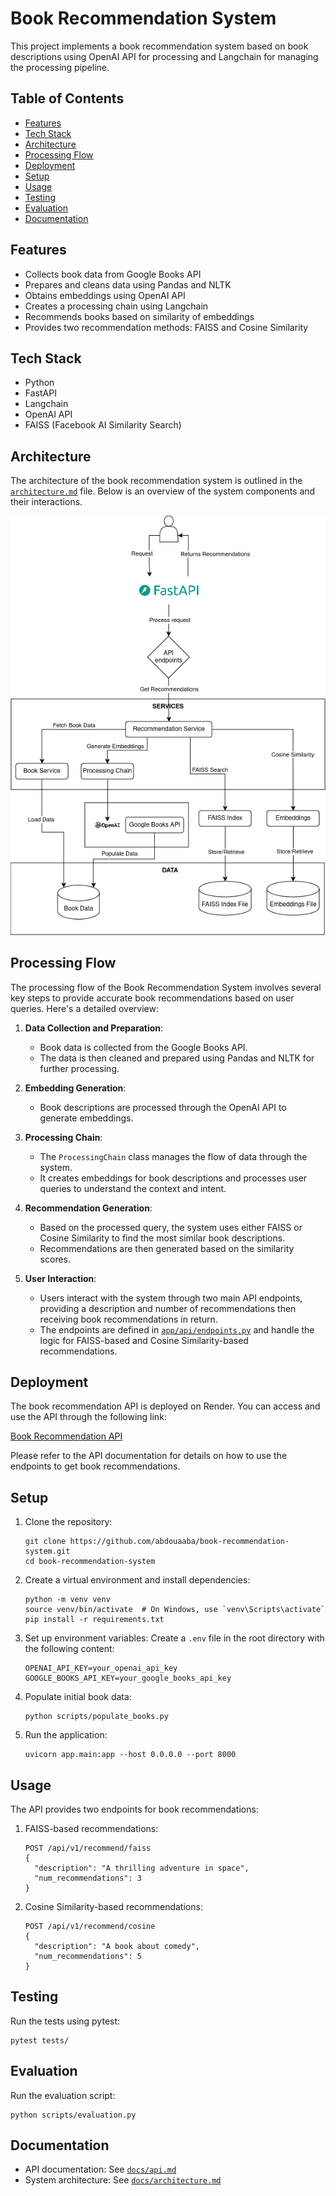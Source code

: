 # Book Recommendation System

This project implements a book recommendation system based on book descriptions using OpenAI API for processing and Langchain for managing the processing pipeline.

## Table of Contents

- [Features](#features)
- [Tech Stack](#tech-stack)
- [Architecture](#architecture)
- [Processing Flow](#processing-flow)
- [Deployment](#deployment)
- [Setup](#setup)
- [Usage](#usage)
- [Testing](#testing)
- [Evaluation](#evaluation)
- [Documentation](#documentation)

## Features

- Collects book data from Google Books API
- Prepares and cleans data using Pandas and NLTK
- Obtains embeddings using OpenAI API
- Creates a processing chain using Langchain
- Recommends books based on similarity of embeddings
- Provides two recommendation methods: FAISS and Cosine Similarity


## Tech Stack

- Python
- FastAPI
- Langchain
- OpenAI API
- FAISS (Facebook AI Similarity Search)

## Architecture

The architecture of the book recommendation system is outlined in the [`architecture.md`](docs/architecture.md) file. Below is an overview of the system components and their interactions.

![Architecture Diagram](architecture.png)

## Processing Flow

The processing flow of the Book Recommendation System involves several key steps to provide accurate book recommendations based on user queries. Here's a detailed overview:

1. **Data Collection and Preparation**:
   - Book data is collected from the Google Books API.
   - The data is then cleaned and prepared using Pandas and NLTK for further processing.

2. **Embedding Generation**:
   - Book descriptions are processed through the OpenAI API to generate embeddings.

3. **Processing Chain**:
   - The `ProcessingChain` class manages the flow of data through the system.
   - It creates embeddings for book descriptions and processes user queries to understand the context and intent.

4. **Recommendation Generation**:
   - Based on the processed query, the system uses either FAISS or Cosine Similarity to find the most similar book descriptions.
   - Recommendations are then generated based on the similarity scores.

5. **User Interaction**:
   - Users interact with the system through two main API endpoints, providing a description and number of recommendations then receiving book recommendations in return.
   - The endpoints are defined in [`app/api/endpoints.py`](app/api/endpoints.py) and handle the logic for FAISS-based and Cosine Similarity-based recommendations.

## Deployment

The book recommendation API is deployed on Render. You can access and use the API through the following link:

[Book Recommendation API](https://book-recommendation-system-opy8.onrender.com)

Please refer to the API documentation for details on how to use the endpoints to get book recommendations.

## Setup

1. Clone the repository:
   ```
   git clone https://github.com/abdouaaba/book-recommendation-system.git
   cd book-recommendation-system
   ```

2. Create a virtual environment and install dependencies:
   ```
   python -m venv venv
   source venv/bin/activate  # On Windows, use `venv\Scripts\activate`
   pip install -r requirements.txt
   ```

3. Set up environment variables:
   Create a `.env` file in the root directory with the following content:
   ```
   OPENAI_API_KEY=your_openai_api_key
   GOOGLE_BOOKS_API_KEY=your_google_books_api_key
   ```

4. Populate initial book data:
   ```
   python scripts/populate_books.py
   ```

5. Run the application:
   ```
   uvicorn app.main:app --host 0.0.0.0 --port 8000
   ```

## Usage

The API provides two endpoints for book recommendations:

1. FAISS-based recommendations:
   ```
   POST /api/v1/recommend/faiss
   {
     "description": "A thrilling adventure in space",
     "num_recommendations": 3
   }
   ```

2. Cosine Similarity-based recommendations:
   ```
   POST /api/v1/recommend/cosine
   {
     "description": "A book about comedy",
     "num_recommendations": 5
   }
   ```

## Testing

Run the tests using pytest:
```
pytest tests/
```

## Evaluation

Run the evaluation script:
```
python scripts/evaluation.py
```

## Documentation

- API documentation: See [`docs/api.md`](docs/api.md)
- System architecture: See [`docs/architecture.md`](docs/architecture.md)
